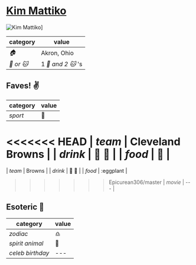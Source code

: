 # [Kim Mattiko](https://github.com/kmattiko)

![Kim Mattiko](https://avatars0.githubusercontent.com/u/12112294?v=3&s=460)]

| category | value |
|-----------|-------|
| _:house:_ | Akron, Ohio |
| _:dog: or :cat:_ | 1 _:dog: and 2 :cat:_  's |

## Faves! :v:

| category | value |
|----------|--------|
| _sport_  | :football: |
<<<<<<< HEAD
| _team_   | Cleveland Browns |
| _drink_  | :beer: :wine_glass: |
| _food_   | :eggplant: |
=======
| _team_   | Browns |
| _drink_  | :beer: :wine_glass: |
| _food_   | :eggplant |
>>>>>>> Epicurean306/master
| _movie_  | --- |

## Esoteric :crystal_ball:

| category | value |
|----------|-------|
| _zodiac_ | :libra: |
| _spirit animal_ | :wolf: |
| _celeb birthday_ | --- |
